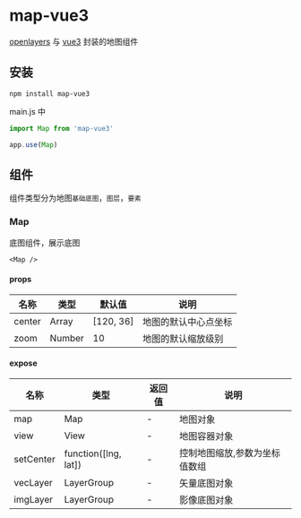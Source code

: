 # map-vue3

[openlayers](https://openlayers.org/) 与 [vue3](https://cn.vuejs.org/) 封装的地图组件

## 安装

```console
npm install map-vue3
```

main.js 中

```javascript
import Map from 'map-vue3'

app.use(Map)
```

## 组件

组件类型分为地图`基础底图`，`图层`，`要素`

### Map

底图组件，展示底图

```
<Map />
```

#### props

| 名称   | 类型   | 默认值    | 说明                 |
| ------ | ------ | --------- | -------------------- |
| center | Array  | [120, 36] | 地图的默认中心点坐标 |
| zoom   | Number | 10        | 地图的默认缩放级别   |

#### expose

| 名称      | 类型                                 | 返回值 | 说明                          |
| --------- | ------------------------------------ | ------ | ----------------------------- |
| map       | Map                                  | -      | 地图对象                      |
| view      | View                                 | -      | 地图容器对象                  |
| setCenter | function([lng<Number>, lat<Number>]) | -      | 控制地图缩放,参数为坐标值数组 |
| vecLayer  | LayerGroup                           | -      | 矢量底图对象                  |
| imgLayer  | LayerGroup                           | -      | 影像底图对象                  |

